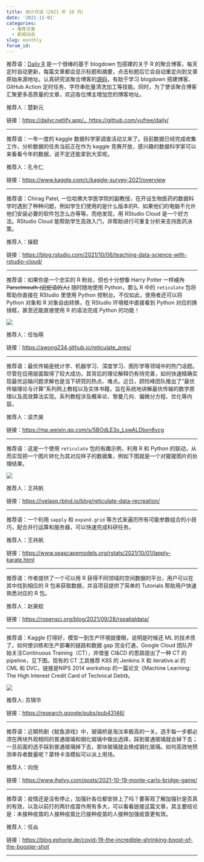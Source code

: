 ```yaml
---
title: 统计月读（2021 年 10 月）
date: '2021-11-01'
categories:
  - 推荐文章
  - 新闻动态
slug: monthly
forum_id: 
---
```


推荐语：[Daily R](https://dailyr.netlify.app/) 是一个很棒的基于 blogdown 包搭建的关于 R 的聚合博客，每天定时自动更新，每篇文章都会显示标题和摘要，点击标题后它会自动重定向到文章原始来源地址。认真研究该聚合博客的[源码](https://github.com/yufree/daily/)，有助于学习 blogdown 搭建博客、GitHub Action 定时任务、字符串批量清洗加工等技能。同时，为了使该聚合博客汇聚更多高质量的文章，欢迎各位博主增加您的博客地址。

推荐人：楚新元

链接：https://dailyr.netlify.app/，https://github.com/yufree/daily/

---

推荐语：一年一度的 kaggle 数据科学家调查活动又来了。目前数据已经完成收集工作，分析数据的任务当前正在作为 kaggle 竞赛开放，感兴趣的数据科学家可以来看看今年的数据，说不定还能拿到大奖呢。

推荐人：孔令仁

链接：https://www.kaggle.com/c/kaggle-survey-2021/overview

---

推荐语：Chirag Patel, 一位哈佛大学医学院的副教授，在开设生物医药的数据科学时遇到了种种问题，例如学生们使用的是什么版本的R、如果他们的电脑不允许他们安装必要的软件包怎么办等等。而他发现，用 RStudio Cloud 是一个好方法。RStudio Cloud 能帮助学生高效入门，并帮助进行可重复分析来支持医药决策。

推荐人：操懿

链接：https://blog.rstudio.com/2021/10/06/teaching-data-science-with-rstudio-cloud/

---

推荐语：如果你是一个忠实的 R 粉丝，但也十分想像 Harry Potter 一样~~成为Parselmouth (说蛇语的人)~~ 随时随地使用 Python，那么 R 中的 `reticulate` 包将帮助你直接在 RStudio 里使用 Python 控制台。不仅如此，使用者还可以将 Python 对象和 R 对象自由转换，在 RStudio 环境框中直接看到 Python 对应的换镜框，甚至还能直接使用 R 的语法完成 Python 的功能！

![](https://camo.githubusercontent.com/a5c3fe3fa49d383b3d7e50c7d8a778aa14120b1bdd43b83044c7f5f3828d8a89/68747470733a2f2f692e726564642e69742f766e6f6e6373797977316c792e706e67)

推荐人：任怡萌

链接：https://awong234.github.io/reticulate_pres/

---

推荐语：最优传输是统计学、机器学习、深度学习、图形学等领域中的热门话题。尽管在应用层面取得了较大成功，其背后的理论解释仍有待完善，如何快速精确实现最优运输问题求解也是当下研究的热点、难点。近日，顾险峰团队推出了“最优传输理论与计算”系列网上教程以及实体书籍，旨在系统地讲解最优传输的数学原理以及高效算法实现。系列教程涉及概率论、黎曼几何、偏微分方程、优化等内容。

推荐人：梁杰昊

链接：https://mp.weixin.qq.com/s/5BOdLE3o_LswALDbxn6vcg

---

推荐语：这是一个使用 `reticulate` 包的有趣示例，利用 R 和 Python 的联动，从而实现把一个图片转化为其对应样子的数据集，例如下图就是一个对猩猩图片的处理结果。

![](https://camo.githubusercontent.com/bee77d554d70598cc479180af77833ba2edaeb3ec8b3abc546fb3a443086a7fd/68747470733a2f2f6976656c6173712e7262696e642e696f2f626c6f672f7265746963756c6174652d646174612d72656372656174696f6e5f66696c65732f6d61696e2e706e67)

推荐人：王祎帆

链接：https://ivelasq.rbind.io/blog/reticulate-data-recreation/

---

推荐语：一个利用 `sapply` 和 `expand.grid` 等方式来遍历所有可能参数组合的小技巧，配合并行运算和服务器，可以快速完成科研任务。

推荐人：王祎帆

链接：https://www.seascapemodels.org/rstats/2021/10/01/lapply-karate.html

---

推荐语：作者提供了一个可以用 R 获得不同领域的空间数据的平台，用户可以在其中找到相应的 R 包来获取数据，并且项目提供了简单的 Tutorials 帮助用户快速熟悉对应的 R 包。

推荐人：赵昊蛟

链接：https://ropensci.org/blog/2021/09/28/rspatialdata/

---

推荐语：Kaggle 打得好，模型一到生产环境就傻眼，说明是时候还 ML 的技术债了。如何使训练和生产部署的链路和数据 gap 完全打通，Google Cloud 团队开始关注Continuous Training（CT），并借鉴 CI&CD 的思路提出了一种 CT 的 pipeline，见下图。现有的 CT 工具推荐 K8S 的 Jenkins X 和 iterative.ai 的 CML 和 DVC，链接是NIPS 2014 workshop 的一篇论文《Machine Learning: The High Interest Credit Card of Technical Debt》。

![](https://user-images.githubusercontent.com/55989557/138984720-3302afbc-2790-4d49-acef-6c239e3de71a.jpeg)

推荐人: 苏锦华

链接：https://research.google/pubs/pub43146/

---

推荐语：近期热剧《鱿鱼游戏》中，玻璃桥是淘汰率极高的一关。选手每一步都必须在两块外观相同的普通玻璃和钢化玻璃中做出选择，踩到普通玻璃就会掉下去；一旦前面的选手踩到普通玻璃掉下去，那块玻璃就会换成钢化玻璃。如何高效地预测幸存者数量呢？蒙特卡洛模拟可以派上用场。

推荐人：向悦

链接：https://www.jhelvy.com/posts/2021-10-19-monte-carlo-bridge-game/

---

推荐语：疫情还是没有停止，加强针各位都安排上了吗？要客观了解加强针是否真的有效，以及以前打的两针疫苗作用有多大，可以看看链接这篇文章，其主要结论是：未接种疫苗的人接种疫苗比已接种疫苗的人接种加强疫苗更有效。

推荐人：任焱

链接：https://blog.ephorie.de/covid-19-the-incredible-shrinking-boost-of-the-booster-shot

---